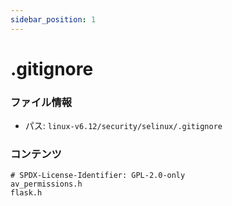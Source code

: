 ```yaml
---
sidebar_position: 1
---
```

# .gitignore

### ファイル情報

- パス: `linux-v6.12/security/selinux/.gitignore`

### コンテンツ

```gitignore
# SPDX-License-Identifier: GPL-2.0-only
av_permissions.h
flask.h

```
